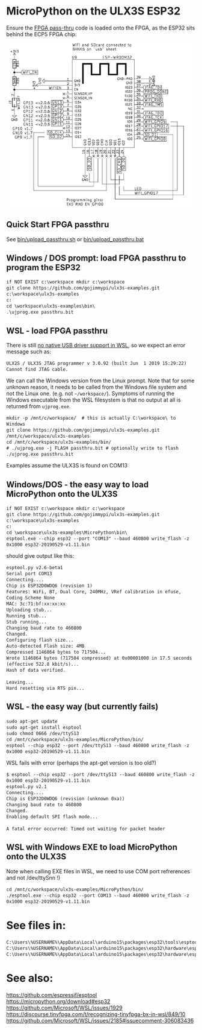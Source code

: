 # MicroPython on the ULX3S ESP32

Ensure the [FPGA pass-thru](../passthru/) code is loaded onto the FPGA, as the ESP32 sits behind the ECP5 FPGA chip:

![ESP32-on-ULX3S](./images/ESP32_on_ULX3S.png )

## Quick Start FPGA passthru
See [bin/upload_passthru.sh](../bin/upload_passthru.sh) or  [bin/upload_passthru.bat](../bin/upload_passthru.bat)

## Windows / DOS prompt: load FPGA passthru to program the ESP32
```
if NOT EXIST c:\workspace mkdir c:\workspace
git clone https://github.com/gojimmypi/ulx3s-examples.git c:\workspace\ulx3s-examples
c:
cd \workspace\ulx3s-examples\bin\
.\ujprog.exe passthru.bit
```

## WSL - load FPGA passthru
There is still [no native USB driver support in WSL](https://github.com/Microsoft/WSL/issues/2185#issuecomment-306083436), so we expect an error message such as:
```
ULX2S / ULX3S JTAG programmer v 3.0.92 (built Jun  1 2019 15:29:22)
Cannot find JTAG cable.
```
We can call the Windows version from the Linux prompt. Note that for some unknown reason, it needs to be called from the Windows file system and not the Linux one. (e.g. not `~/workspace/`). Symptoms of running the Windows executable from the WSL filesystem is that no output at all is returned from `ujprog.exe`.
```
mkdir -p /mnt/c/workspace/  # this is actually C:\workspace\ to Windows
git clone https://github.com/gojimmypi/ulx3s-examples.git /mnt/c/workspace/ulx3s-examples
cd /mnt/c/workspace/ulx3s-examples/bin/
# ./ujprog.exe -j FLASH passthru.bit # optionally write to flash
./ujprog.exe passthru.bit
```

Examples assume the ULX3S is found on COM13

## Windows/DOS - the easy way to load MicroPython onto the ULX3S
```
if NOT EXIST c:\workspace mkdir c:\workspace
git clone https://github.com/gojimmypi/ulx3s-examples.git c:\workspace\ulx3s-examples
c:
cd \workspace\ulx3s-examples\MicroPython\bin\
esptool.exe --chip esp32 --port "COM13" --baud 460800 write_flash -z 0x1000 esp32-20190529-v1.11.bin
```
should give output like this:

```
esptool.py v2.6-beta1
Serial port COM13
Connecting....
Chip is ESP32D0WDQ6 (revision 1)
Features: WiFi, BT, Dual Core, 240MHz, VRef calibration in efuse, Coding Scheme None
MAC: 3c:71:bf:xx:xx:xx
Uploading stub...
Running stub...
Stub running...
Changing baud rate to 460800
Changed.
Configuring flash size...
Auto-detected Flash size: 4MB
Compressed 1146864 bytes to 717504...
Wrote 1146864 bytes (717504 compressed) at 0x00001000 in 17.5 seconds (effective 522.8 kbit/s)...
Hash of data verified.

Leaving...
Hard resetting via RTS pin...
```

## WSL - the easy way (but currently fails)
```
sudo apt-get update
sudo apt-get install esptool
sudo chmod 0666 /dev/ttyS13
cd /mnt/c/workspace/ulx3s-examples/MicroPython/bin/
esptool --chip esp32 --port /dev/ttyS13 --baud 460800 write_flash -z 0x1000 esp32-20190529-v1.11.bin
```

WSL fails with error (perhaps the apt-get version is too old?)
```
$ esptool --chip esp32 --port /dev/ttyS13 --baud 460800 write_flash -z 0x1000 esp32-20190529-v1.11.bin
esptool.py v2.1
Connecting....
Chip is ESP32D0WDQ6 (revision (unknown 0xa))
Changing baud rate to 460800
Changed.
Enabling default SPI flash mode...

A fatal error occurred: Timed out waiting for packet header
```

## WSL with Windows EXE to load MicroPython onto the ULX3S
Note when calling EXE files in WSL, we need to use COM port refrerences and not /dev/ttySnn !)
```
cd /mnt/c/workspace/ulx3s-examples/MicroPython/bin/
./esptool.exe --chip esp32 --port COM13 --baud 460800 write_flash -z 0x1000 esp32-20190529-v1.11.bin
```

 
# See files in:
```
C:\Users\%USERNAME%\AppData\Local\arduino15\packages\esp32\tools\esptool_py\2.6.0\
C:\Users\%USERNAME%\AppData\Local\arduino15\packages\esp32\hardware\esp32\1.0.1\tools\sdk\bin\
C:\Users\%USERNAME%\AppData\Local\arduino15\packages\esp32\hardware\esp32\1.0.1\tools\partitions\
```

# See also:

https://github.com/espressif/esptool
https://micropython.org/download#esp32
https://github.com/Microsoft/WSL/issues/1929
https://discourse.tinyfpga.com/t/recognizing-tinyfpga-bx-in-wsl/849/10
https://github.com/Microsoft/WSL/issues/2185#issuecomment-306083436

